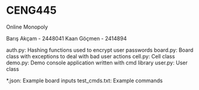 # CENG445
Online Monopoly

Barış Akçam - 2448041
Kaan Göçmen - 2414894

auth.py: Hashing functions used to encrypt user passwords
board.py: Board class with exceptions to deal with bad user actions
cell.py: Cell class
demo.py: Demo console application written with cmd library
user.py: User class

*.json: Example board inputs
test_cmds.txt: Example commands